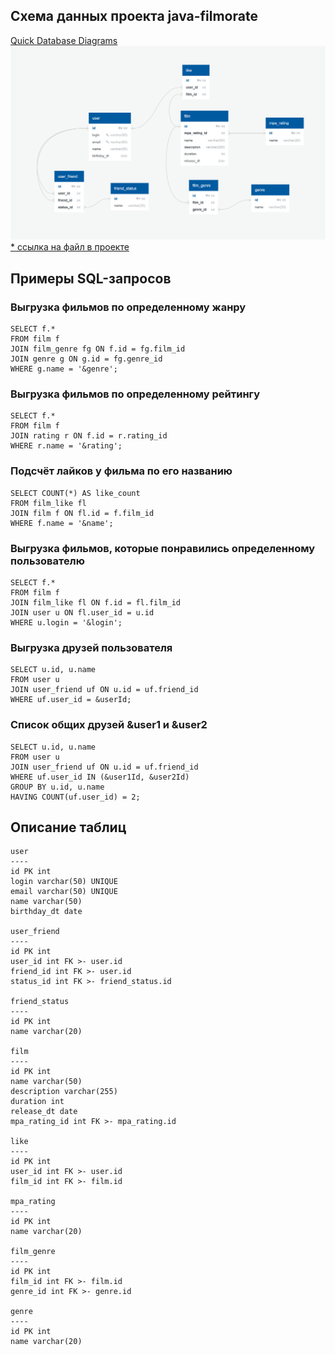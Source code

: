 ## Схема данных проекта java-filmorate

[Quick Database Diagrams](https://app.quickdatabasediagrams.com/#/)
![java-filmorate-DB](./images/java-filmorate-DB.png)
[* ссылка на файл в проекте](./images/java-filmorate-DB.png)

## Примеры SQL-запросов
### Выгрузка фильмов по определенному жанру
```
SELECT f.*
FROM film f
JOIN film_genre fg ON f.id = fg.film_id
JOIN genre g ON g.id = fg.genre_id
WHERE g.name = '&genre';
```
### Выгрузка фильмов по определенному рейтингу
```
SELECT f.*
FROM film f
JOIN rating r ON f.id = r.rating_id
WHERE r.name = '&rating';
```
### Подсчёт лайков у фильма по его названию
```
SELECT COUNT(*) AS like_count
FROM film_like fl
JOIN film f ON fl.id = f.film_id
WHERE f.name = '&name';
```
### Выгрузка фильмов, которые понравились определенному пользователю
```
SELECT f.*
FROM film f
JOIN film_like fl ON f.id = fl.film_id
JOIN user u ON fl.user_id = u.id
WHERE u.login = '&login';
```
### Выгрузка друзей пользователя
```
SELECT u.id, u.name
FROM user u
JOIN user_friend uf ON u.id = uf.friend_id
WHERE uf.user_id = &userId;
```
### Список общих друзей &user1 и &user2
```
SELECT u.id, u.name
FROM user u
JOIN user_friend uf ON u.id = uf.friend_id
WHERE uf.user_id IN (&user1Id, &user2Id)
GROUP BY u.id, u.name
HAVING COUNT(uf.user_id) = 2;
```
## Описание таблиц
```
user
----
id PK int 
login varchar(50) UNIQUE 
email varchar(50) UNIQUE 
name varchar(50) 
birthday_dt date

user_friend
----
id PK int 
user_id int FK >- user.id 
friend_id int FK >- user.id 
status_id int FK >- friend_status.id

friend_status
----
id PK int 
name varchar(20)

film
----
id PK int 
name varchar(50) 
description varchar(255) 
duration int
release_dt date
mpa_rating_id int FK >- mpa_rating.id

like
----
id PK int 
user_id int FK >- user.id 
film_id int FK >- film.id

mpa_rating
----
id PK int 
name varchar(20)

film_genre
----
id PK int 
film_id int FK >- film.id 
genre_id int FK >- genre.id

genre
----
id PK int 
name varchar(20)
```